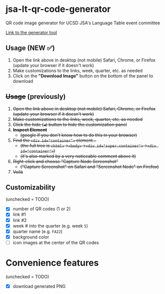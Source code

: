 # jsa-lt-qr-code-generator
QR code image generator for UCSD JSA's Language Table event committee

[Link to the generator tool](https://vince14genius.github.io/jsa-lt-qr-code-generator/)

## Usage (NEW ✅)

1. Open the link above in desktop (not mobile) Safari, Chrome, or Firefox (update your browser if it doesn't work)
2. Make customizations to the links, week, quarter, etc. as needed
3. Click on the **"Download Image"** button on the bottom of the panel to download

## ~~Usage~~ (previously)

1. ~~Open the link above in desktop (not mobile) Safari, Chrome, or Firefox (update your browser if it doesn't work)~~
2. ~~Make customizations to the links, week, quarter, etc. as needed~~
3. ~~Click the hide (`◀︎`) button to hide the customization panel~~
4. ~~**Inspect Element**~~
    - ~~(google if you don't know how to do this in your browser)~~
5. ~~Find the `<div id="container">` element...~~
    - ~~(the full tree is `<html>`→`<body>`→`<div id="super-container">`→`<div id="container">`)~~
    - ~~(it's also marked by a very noticeable comment above it)~~
6. ~~Right-click and choose "Capture Node Screenshot"~~
    - ~~("Capture Screenshot" on Safari and "Screenshot Node" on Firefox)~~
7. ~~Voilà~~

## Customizability

(unchecked = TODO)

 - [x] number of QR codes (1 or 2)
 - [x] link #1
 - [x] link #2
 - [x] week # into the quarter (e.g. week `5`)
 - [x] quarter name (e.g. `FA22`)
 - [x] background color
 - [ ] icon images at the center of the QR codes
 
# Convenience features

(unchecked = TODO)

 - [x] download generated PNG
